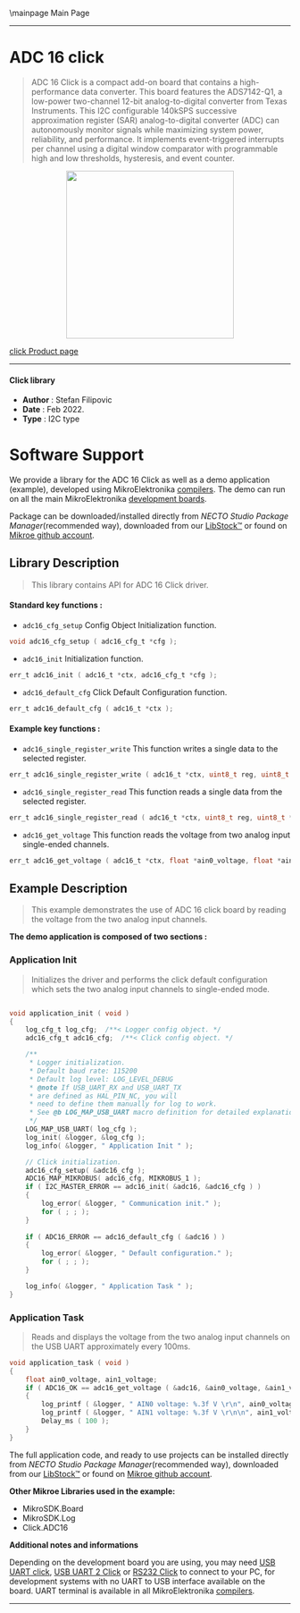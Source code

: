 \mainpage Main Page

---
# ADC 16 click

> ADC 16 Click is a compact add-on board that contains a high-performance data converter. This board features the ADS7142-Q1, a low-power two-channel 12-bit analog-to-digital converter from Texas Instruments. This I2C configurable 140kSPS successive approximation register (SAR) analog-to-digital converter (ADC) can autonomously monitor signals while maximizing system power, reliability, and performance. It implements event-triggered interrupts per channel using a digital window comparator with programmable high and low thresholds, hysteresis, and event counter.

<p align="center">
  <img src="https://download.mikroe.com/images/click_for_ide/adc16_click.png" height=300px>
</p>

[click Product page](https://www.mikroe.com/adc-16-click)

---


#### Click library

- **Author**        : Stefan Filipovic
- **Date**          : Feb 2022.
- **Type**          : I2C type


# Software Support

We provide a library for the ADC 16 Click
as well as a demo application (example), developed using MikroElektronika
[compilers](https://www.mikroe.com/necto-studio).
The demo can run on all the main MikroElektronika [development boards](https://www.mikroe.com/development-boards).

Package can be downloaded/installed directly from *NECTO Studio Package Manager*(recommended way), downloaded from our [LibStock&trade;](https://libstock.mikroe.com) or found on [Mikroe github account](https://github.com/MikroElektronika/mikrosdk_click_v2/tree/master/clicks).

## Library Description

> This library contains API for ADC 16 Click driver.

#### Standard key functions :

- `adc16_cfg_setup` Config Object Initialization function.
```c
void adc16_cfg_setup ( adc16_cfg_t *cfg );
```

- `adc16_init` Initialization function.
```c
err_t adc16_init ( adc16_t *ctx, adc16_cfg_t *cfg );
```

- `adc16_default_cfg` Click Default Configuration function.
```c
err_t adc16_default_cfg ( adc16_t *ctx );
```

#### Example key functions :

- `adc16_single_register_write` This function writes a single data to the selected register.
```c
err_t adc16_single_register_write ( adc16_t *ctx, uint8_t reg, uint8_t data_in );
```

- `adc16_single_register_read` This function reads a single data from the selected register.
```c
err_t adc16_single_register_read ( adc16_t *ctx, uint8_t reg, uint8_t *data_out );
```

- `adc16_get_voltage` This function reads the voltage from two analog input single-ended channels.
```c
err_t adc16_get_voltage ( adc16_t *ctx, float *ain0_voltage, float *ain1_voltage );
```

## Example Description

> This example demonstrates the use of ADC 16 click board by reading the voltage from the two analog input channels.

**The demo application is composed of two sections :**

### Application Init

> Initializes the driver and performs the click default configuration which sets the two analog input channels to single-ended mode.

```c

void application_init ( void )
{
    log_cfg_t log_cfg;  /**< Logger config object. */
    adc16_cfg_t adc16_cfg;  /**< Click config object. */

    /** 
     * Logger initialization.
     * Default baud rate: 115200
     * Default log level: LOG_LEVEL_DEBUG
     * @note If USB_UART_RX and USB_UART_TX 
     * are defined as HAL_PIN_NC, you will 
     * need to define them manually for log to work. 
     * See @b LOG_MAP_USB_UART macro definition for detailed explanation.
     */
    LOG_MAP_USB_UART( log_cfg );
    log_init( &logger, &log_cfg );
    log_info( &logger, " Application Init " );

    // Click initialization.
    adc16_cfg_setup( &adc16_cfg );
    ADC16_MAP_MIKROBUS( adc16_cfg, MIKROBUS_1 );
    if ( I2C_MASTER_ERROR == adc16_init( &adc16, &adc16_cfg ) ) 
    {
        log_error( &logger, " Communication init." );
        for ( ; ; );
    }
    
    if ( ADC16_ERROR == adc16_default_cfg ( &adc16 ) )
    {
        log_error( &logger, " Default configuration." );
        for ( ; ; );
    }

    log_info( &logger, " Application Task " );
}

```

### Application Task

> Reads and displays the voltage from the two analog input channels on the USB UART approximately every 100ms.

```c
void application_task ( void )
{
    float ain0_voltage, ain1_voltage;
    if ( ADC16_OK == adc16_get_voltage ( &adc16, &ain0_voltage, &ain1_voltage ) )
    {
        log_printf ( &logger, " AIN0 voltage: %.3f V \r\n", ain0_voltage );
        log_printf ( &logger, " AIN1 voltage: %.3f V \r\n\n", ain1_voltage );
        Delay_ms ( 100 );
    }
}
```

The full application code, and ready to use projects can be installed directly from *NECTO Studio Package Manager*(recommended way), downloaded from our [LibStock&trade;](https://libstock.mikroe.com) or found on [Mikroe github account](https://github.com/MikroElektronika/mikrosdk_click_v2/tree/master/clicks).

**Other Mikroe Libraries used in the example:**

- MikroSDK.Board
- MikroSDK.Log
- Click.ADC16

**Additional notes and informations**

Depending on the development board you are using, you may need
[USB UART click](https://www.mikroe.com/usb-uart-click),
[USB UART 2 Click](https://www.mikroe.com/usb-uart-2-click) or
[RS232 Click](https://www.mikroe.com/rs232-click) to connect to your PC, for
development systems with no UART to USB interface available on the board. UART
terminal is available in all MikroElektronika
[compilers](https://shop.mikroe.com/compilers).

---
